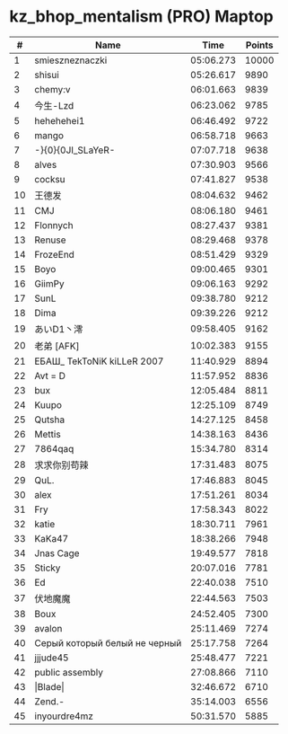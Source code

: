 # kz_bhop_mentalism (PRO) Maptop

|  # | Name | Time | Points |
|-------------- | -------------- | -------------- | -------------- | 
| 1 | smieszneznaczki | 05:06.273 | 10000 | 
| 2 | shisui | 05:26.617 | 9890 | 
| 3 | chemy:v | 06:01.663 | 9839 | 
| 4 | 今生-Lzd | 06:23.062 | 9785 | 
| 5 | hehehehei1 | 06:46.492 | 9722 | 
| 6 | mango | 06:58.718 | 9663 | 
| 7 | -}{0}{0JI_SLaYeR- | 07:07.718 | 9638 | 
| 8 | alves | 07:30.903 | 9566 | 
| 9 | cocksu | 07:41.827 | 9538 | 
| 10 | 王德发 | 08:04.632 | 9462 | 
| 11 | CMJ | 08:06.180 | 9461 | 
| 12 | Flonnych | 08:27.437 | 9381 | 
| 13 | Renuse | 08:29.468 | 9378 | 
| 14 | FrozeEnd | 08:51.429 | 9329 | 
| 15 | Boyo | 09:00.465 | 9301 | 
| 16 | GiimPy | 09:06.163 | 9292 | 
| 17 | SunL | 09:38.780 | 9212 | 
| 18 | Dima | 09:39.226 | 9212 | 
| 19 | あいD1丶澪 | 09:58.405 | 9162 | 
| 20 | 老弟 [AFK] | 10:02.383 | 9155 | 
| 21 | ЕБАШ_ TekToNiK kiLLeR 2007 | 11:40.929 | 8894 | 
| 22 | Avt = D | 11:57.952 | 8836 | 
| 23 | bux | 12:05.484 | 8811 | 
| 24 | Kuupo | 12:25.109 | 8749 | 
| 25 | Qutsha | 14:27.125 | 8458 | 
| 26 | Mettis | 14:38.163 | 8436 | 
| 27 | 7864qaq | 15:34.780 | 8314 | 
| 28 | 求求你别苟辣 | 17:31.483 | 8075 | 
| 29 | QuL. | 17:46.883 | 8045 | 
| 30 | alex | 17:51.261 | 8034 | 
| 31 | Fry | 17:58.343 | 8022 | 
| 32 | katie | 18:30.711 | 7961 | 
| 33 | KaKa47 | 18:38.266 | 7948 | 
| 34 | Jnas Cage | 19:49.577 | 7818 | 
| 35 | Sticky | 20:07.016 | 7781 | 
| 36 | Ed | 22:40.038 | 7510 | 
| 37 | 伏地魔魔 | 22:44.563 | 7503 | 
| 38 | Boux | 24:52.405 | 7300 | 
| 39 | avalon | 25:11.469 | 7274 | 
| 40 | Серый который белый не черный | 25:17.758 | 7264 | 
| 41 | jjjude45 | 25:48.477 | 7221 | 
| 42 | public assembly | 27:08.866 | 7110 | 
| 43 | \|Blade\| | 32:46.672 | 6710 | 
| 44 | Zend.- | 35:14.003 | 6556 | 
| 45 | inyourdre4mz | 50:31.570 | 5885 | 

